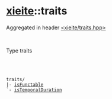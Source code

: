 # [xieite](./xieite.md)::traits
Aggregated in header [<xieite/traits.hpp>](../include/xieite/traits.hpp)

<br/>

Type traits

<br/><br/>

<pre><code>traits/
|- <a href="./traits/isFunctable.md">isFunctable</a>
`- <a href="./traits/isTemporalDuration.md">isTemporalDuration</a>
</code></pre>
